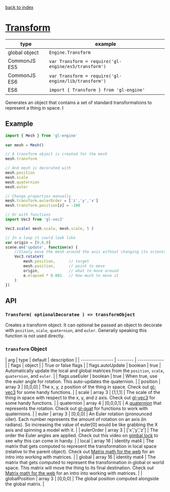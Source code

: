 [back to index](./)
# [Transform](https://github.com/gl-engine/gl-engine/tree/master/lib/transform)

| type          | example |
| ------------- | --------------------------------------------- |
| global object | `Engine.Transform`                               |
| CommonJS ES5  | `var Transform = require('gl-engine/es5/transform')` |
| CommonJS ES6  | `var Transform = require('gl-engine/lib/transform')` |
| ES6           | `import { Transform } from 'gl-engine'`             |

Generates an object that contains a set of standard transformations to represent a thing in space. I

## Example

```js
import { Mesh } from 'gl-engine'
 
var mesh = Mesh()

// A transform object is created for the mesh
mesh.transform

// And mesh is decorated with
mesh.position
mesh.scale
mesh.quaternion
mesh.euler

// Change properties manually
mesh.transform.eulerOrder = ['z','y','x']
mesh.transform.position[z] = -100

// Or with functions
import Vec3 from 'gl-vec3'

Vec3.scale( mesh.scale, mesh.scale, 5 )

// In a loop it could look like
var origin = [0,0,0]
scene.on('update', function(e) {
	//Slowly move the mesh around the axis without changing its orientation
	Vec3.rotateY(
		mesh.position,      // target
		mesh.position,      // point to move
		origin,             // what to move around
		e.elapsed * 0.001   // How much to move it
	)
})
```

## API

### `Transform( optionalDecoratee ) => transformObject`

Creates a transform object. It can optional be passed an object to decorate with `position`, `scale`, `quaternion`, and `euler`. Generally speaking this function is not used directly.

### `transform` Object

| arg              | type     | default       | description |
| ---------------- | -------- | ------------- |
| flags            | object   |               | True or false flags |
| flags.autoUpdate | boolean  | true          | Automatically update the local and global matrices from the `position`, `scale`, `quaternion`, and `euler`. |
| flags.useEuler   | boolean  | true          | When true, use the euler angle for rotation. This auto-updates the quaternion. |
| position         | array 3  | [0,0,0]       | The x, y, z position of the thing in space. Check out [gl-vec3][gl-vec3] for some handy functions. |
| scale            | array 3  | [1,1,1]       | The scale of the thing in space with respect to the x, y, and z axis. Check out [gl-vec3][gl-vec3] for some handy functions. |
| quaternion       | array 4  | [0,0,0,1]     | A [quaternion][quaternion-article] that represents the rotation. Check out [gl-quat][gl-quat] for functions to work with quaternions. |
| euler            | array 3  | [0,0,0]       | An Euler rotation (pronounced oiler). Each number represents the amount of rotation on an axis (in radians). So increasing the value of euler[0] would be like grabbing the X axis and spinning a model with it. |
| eulerOrder       | array 3  | ['x','y','z'] | The order the Euler angles are applied. Check out this video on [gimbal lock][gimbal-lock] to see why this can come in handy. |
| local            | array 16 | identity mat4 | The matrix that gets computed to represent the transformation in local space (relative to the parent object). Check out [Matrix math for the web][matrix-math] for an intro into working with matrices. |
| global           | array 16 | identity mat4 | The matrix that gets computed to represent the transformation in global or world space. This matrix will move the thing to its final destination. Check out [Matrix math for the web][matrix-math] for an intro into working with matrices. |
| globalPosition   | array 3  | [0,0,0]       | The global position computed alongside the global matrix. |

[quaternion-article]: http://www.3dgep.com/understanding-quaternions/
[gl-quat]: https://github.com/stackgl/gl-quat
[gl-vec3]: https://github.com/stackgl/gl-vec3
[gl-mat4]: https://github.com/stackgl/gl-mat4
[gimbal-lock]: https://www.youtube.com/watch?v=zc8b2Jo7mno
[matrix-math]: https://developer.mozilla.org/en-US/docs/Web/API/WebGL_API/Matrix_math_for_the_web
